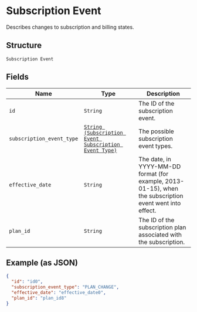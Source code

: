 
# Subscription Event

Describes changes to subscription and billing states.

## Structure

`Subscription Event`

## Fields

| Name | Type | Description |
|  --- | --- | --- |
| `id` | `String` | The ID of the subscription event. |
| `subscription_event_type` | [`String (Subscription Event Subscription Event Type)`](/doc/models/subscription-event-subscription-event-type.md) | The possible subscription event types. |
| `effective_date` | `String` | The date, in YYYY-MM-DD format (for<br>example, 2013-01-15), when the subscription event went into effect. |
| `plan_id` | `String` | The ID of the subscription plan associated with the subscription. |

## Example (as JSON)

```json
{
  "id": "id0",
  "subscription_event_type": "PLAN_CHANGE",
  "effective_date": "effective_date0",
  "plan_id": "plan_id8"
}
```


